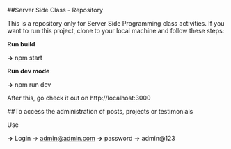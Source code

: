 ##Server Side Class - Repository

This is a repository only for Server Side Programming class activities. If you want to run this project, clone to your local machine and follow these steps:


**Run build**

**->** npm start

**Run dev mode**

**->** npm run dev


After this, go check it out on http://localhost:3000

##To access the administration of posts, projects or testimonials

Use

**->** Login -> admin@admin.com
**->** password -> admin@123
